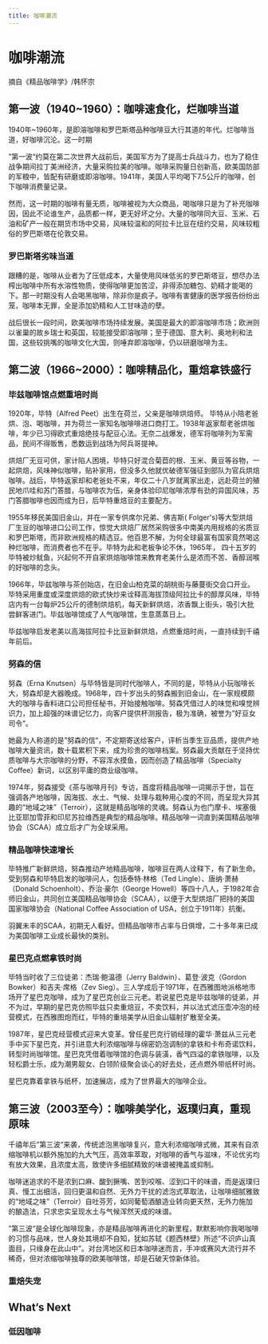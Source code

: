 ```yaml
---
title: 咖啡潮流
---
```


# 咖啡潮流

摘自《精品咖啡学》/韩怀宗

## 第一波（1940~1960）：咖啡速食化，烂咖啡当道

1940年~1960年，是即溶咖啡和罗巴斯塔品种咖啡豆大行其道的年代。烂咖啡当道，好咖啡沉沦。这一时期

”第一波“约莫在第二次世界大战前后，美国军方为了提高士兵战斗力，也为了稳住战争期间拉丁美洲经济，大量采购拉美的咖啡。咖啡采购量日创新高，欧美国防部的军粮中，皆配有研磨或即溶咖啡。1941年，美国人平均喝下7.5公斤的咖啡，创下咖啡消费量记录。

然而，这一时期的咖啡有量无质，咖啡被视为大众商品，喝咖啡只是为了补充咖啡因，因此不论谁生产，品质都一样，更无好坏之分。大量的咖啡同大豆、玉米、石油和矿产一般在期货市场中交易，风味较温和的阿拉卡比豆在纽约交易，风味较粗俗的罗巴斯塔在伦敦交易。

### 罗巴斯塔劣味当道

跟糟的是，咖啡从业者为了压低成本，大量使用风味低劣的罗巴斯塔豆，想尽办法榨出咖啡中所有水溶性物质，使得咖啡更加苦涩，非得添加糖包、奶精才能喝的下。那一时期没有人会喝黑咖啡，除非你是疯子。咖啡有害健康的医学报告纷纷出笼，咖啡本无罪，全是添加奶精和人工甘味造的孽。

战后很长一段时间，欧美咖啡市场持续发展。美国是最大的即溶咖啡市场；欧洲则以雀巢的故乡瑞士和英国，较能接受即溶咖啡；至于德国、意大利、奥地利和法国，这些较挑嘴的咖啡文化大国，则唾弃即溶咖啡，仍以研磨咖啡为主。

## 第二波（1966~2000）：咖啡精品化，重焙拿铁盛行

### 毕兹咖啡馆点燃重培时尚

1920年，毕特（Alfred Peet）出生在荷兰，父亲是咖啡烘焙师。 毕特从小陪老爸烘、泡、喝咖啡，并为荷兰一家知名咖啡啡进口商打工。1938年返家帮老爸烘咖啡，年少已习得欧式重焙绝技与配豆心法。无奈二战爆发，德军将咖啡列为军需品，民间不得贩售，悉数运到战场为阿兵哥提神。

烘焙厂无豆可供，家计陷人困境，毕特只好混合菊苣的根、玉米、黄豆等谷物，一起烘焙，风味神似咖啡，贴补家用，但没多久他就优破德军强征到部队为官兵烘焙咖啡。战后，毕特返家却和老爸处不来，年仅二十八岁就离家出走，远赴荷兰的殖民地爪哇和苏门答腊，与咖啡农为伍，亲身体验印尼咖啡浓厚有劲的异国风味，苏门答腊咖啡也因而成为日，后毕特重焙豆的主要配方。

1955年移民美国旧金山，并在一家专供席尔兄弟、佛吉斯( Folger's)等大型烘焙厂生豆的咖啡进口公司工作，惊觉大烘焙厂居然采购很多中南美内用规格的劣质豆和罗巴斯塔，而非欧洲规格的精选豆。他百思不解，为何全球最富有国家竟然喝这种烂咖啡，而消费者也不在乎。毕特为此和老板争论不休，1965年， 四十五岁的毕特被炒鱿鱼，兴起何不开自家烘焙咖啡馆来教育老美什么是浓而不苦、香醇润喉的好咖啡的念头。

1966年，毕兹咖啡与茶创始店，在旧金山柏克菜的胡桃街与藤蔓街交会口开业。毕特采用重度或深度烘焙的欧式快炒来诠释高海拔顶级阿拉比卡的醇厚风味，毕特店内有一台每炉25公斤的德制烘焙机，每天新鲜烘焙，浓香飘上街头，吸引大批尝鲜客进门。毕兹咖啡馆成了人气咖啡馆，生意蒸蒸日上。

毕兹咖啡启发老美以高海拔阿拉卡比豆新鲜烘焙，点燃重焙时尚，一直持续到千禧年前后。

### 努森的信

努森（Erna Knutsen）与毕特皆是同时代咖啡人，不同的是，毕特从小玩咖啡长大，努森却是大器晚成。1968年，四十岁出头的努森搬到旧金山，在一家规模颇大的咖啡与香料进口公司担任秘书，开始接触咖啡。努森凭借过人的味觉和嗅觉辨识力，加上超强的味谱记忆力，向客户提供杯测报告，极为准确，被誉为”好豆女司令“。

她最为人称道的是”努森的信“，不定期寄送给客户，评析当季生豆品质，提供产地咖啡大量资讯，数十载累积下来，成为珍贵的咖啡档案。努森最大贡献在于坚持优质咖啡与大宗咖啡的分野，不容浑水摸鱼，因而创造了精品咖啡（Specialty Coffee）新词，以区别平庸的商业级咖啡。

1974年，努森接受《茶与咖啡月刊》专访，首度将精品咖啡一词揭示于世，旨在强调各产地咖啡，因海拔、水土、气候、处理与栽种用心度的不同，而呈现大异其趣的“地域之味”（Terroir），这就是精品咖啡的灵魂。努森认为也门摩卡、埃塞俄比亚耶加雪菲和印尼苏拉维西是典型的精品咖啡。精品咖啡一词直到美国精品咖啡协会（SCAA）成立后才广为全球采用。

### 精品咖啡快速增长

毕特推广新鲜烘焙，努森推动产地精品咖啡，咖啡豆在两人诠释下，有了新生命。受到努森和毕特启发的咖啡问人，包括泰特·林格（Ted Lingle）、唐纳·萧赫（Donald Schoenholt）、乔治·豪尔（George Howell）等四十八人，于1982年会师旧金山，共同创立美国精品咖啡协会（SCAA），以便于大型烘焙厂把持的美国国家咖啡协会（National Coffee Association of USA，创立于1911年）抗衡。

羽翼未丰的SCAA，初期无人看好。但精品咖啡市占率与日俱增，二十多年来已成为美国咖啡工业成长最快的类别。

### 星巴克点燃拿铁时尚

毕特当时收了三位徒弟：杰瑞·鲍温德（Jerry Baldwin）、葛登·波克（Gordon Bowker）和吉夫·席格（Zev Sieg）。三人学成后于1971年，在西雅图地派格地市场开了星巴克咖啡，成为了星巴克创业三元老。若说星巴克是毕兹咖啡的徒弟，并不为过，早期的星巴克仿照毕兹只卖重焙豆，不卖饮料，并以法式滤压壶冲泡的经营模式，在西雅图炮而红，毕特的重培美学从旧金山辐射扩散至全美。

1987年，星巴克经营模式迎来大变革。曾任星巴克行销经理的霍华·萧兹从三元老手中买下星巴克，并引进意大利浓缩咖啡与绵密奶泡调制的拿铁和卡布奇诺饮料，转型时尚咖啡馆。星巴克凭借着咖啡馆的色调与装潢，香气四溢的拿铁咖啡，以及轻松爵士乐，成为潮男靓女、白领阶级聚会谈心的好去处，还点燃外带纸杯时尚。

星巴克靠着拿铁与纸杯，加速展店，成为了世界最大的咖啡企业。

## 第三波（2003至今）：咖啡美学化，返璞归真，重现原味

千禧年后”第三波“来袭，传统滤泡黑咖啡复兴，意大利浓缩咖啡式微，其来有自浓缩咖啡机以额外施加的九大气压，高效率萃取，对咖啡的香气与滋味，不论优劣均有放大效果，且浓度太高，致使许多细腻精致的味谱被掩盖或抑制。

咖啡迷追求的不是浓到口麻、酸到撅嘴、苦到咬喉、涩到口干的味谱，而是返璞归真、慢工出细活，回归更温和自然、无外力干扰的滤泡式萃取法，让咖啡细腻雅致的“地域之味”（Terroir）自吐芬芳，如同葡萄酒酿造业转向更天然，无外力施加的酿造法，只求忠实呈现水土与气候浑然天成的味谱。

”第三波“是全球化咖啡现象，亦是精品咖啡再进化的新里程，默默影响你我喝咖啡的习惯与品味，世人身处其境却不自知，犹如苏轼《题西林壁》所述“不识庐山真面目，只缘身在此山中”。对台湾地区和日本咖啡迷而言，手冲或赛风大流行并不稀奇，但对浓缩咖啡独尊的欧美咖啡馆，却是石破天惊新体验。

### 重焙失宠



## What‘s Next



### 低因咖啡